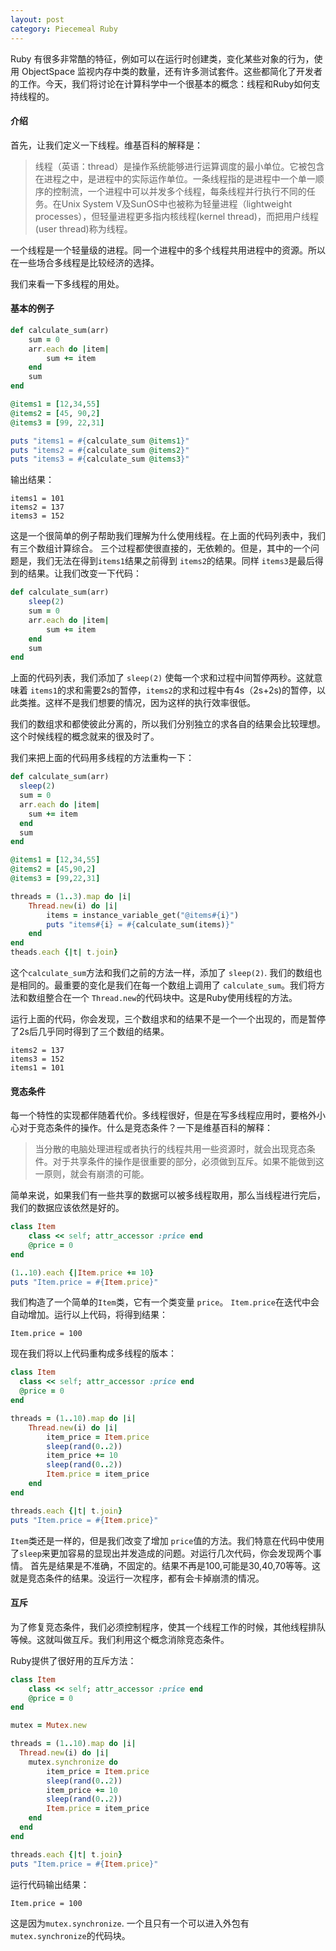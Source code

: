 ```yaml
---
layout: post
category: Piecemeal Ruby
---
```


Ruby 有很多非常酷的特征，例如可以在运行时创建类，变化某些对象的行为，使用 ObjectSpace 监视内存中类的数量，还有许多测试套件。这些都简化了开发者的工作。今天，我们将讨论在计算科学中一个很基本的概念：线程和Ruby如何支持线程的。

#### 介绍
首先，让我们定义一下线程。维基百科的解释是：
> 线程（英语：thread）是操作系统能够进行运算调度的最小单位。它被包含在进程之中，是进程中的实际运作单位。一条线程指的是进程中一个单一顺序的控制流，一个进程中可以并发多个线程，每条线程并行执行不同的任务。在Unix System V及SunOS中也被称为轻量进程（lightweight processes），但轻量进程更多指内核线程(kernel thread)，而把用户线程(user thread)称为线程。

一个线程是一个轻量级的进程。同一个进程中的多个线程共用进程中的资源。所以在一些场合多线程是比较经济的选择。

我们来看一下多线程的用处。

#### 基本的例子

```ruby
def calculate_sum(arr)
	sum = 0
	arr.each do |item|
		sum += item
	end
	sum 
end

@items1 = [12,34,55]
@items2 = [45, 90,2]
@items3 = [99, 22,31]

puts "items1 = #{calculate_sum @items1}"
puts "items2 = #{calculate_sum @items2}"
puts "items3 = #{calculate_sum @items3}"
```
输出结果：

```
items1 = 101
items2 = 137
items3 = 152
```

这是一个很简单的例子帮助我们理解为什么使用线程。在上面的代码列表中，我们有三个数组计算综合。 三个过程都使很直接的，无依赖的。但是，其中的一个问题是，我们无法在得到`items1`结果之前得到 `items2`的结果。同样 `items3`是最后得到的结果。让我们改变一下代码：

```ruby
def calculate_sum(arr)
	sleep(2)
	sum = 0
	arr.each do |item|
		sum += item
	end
	sum
end
```

上面的代码列表，我们添加了 `sleep(2)` 使每一个求和过程中间暂停两秒。这就意味着 `items1`的求和需要2s的暂停，`items2`的求和过程中有4s（2s+2s)的暂停，以此类推。这样不是我们想要的情况，因为这样的执行效率很低。

我们的数组求和都使彼此分离的，所以我们分别独立的求各自的结果会比较理想。这个时候线程的概念就来的很及时了。

我们来把上面的代码用多线程的方法重构一下：

```ruby
def calculate_sum(arr)
  sleep(2)
  sum = 0
  arr.each do |item|
    sum += item
  end
  sum
end

@items1 = [12,34,55]
@items2 = [45,90,2]
@items3 = [99,22,31]

threads = (1..3).map do |i|
	Thread.new(i) do |i|
		items = instance_variable_get("@items#{i}")
		puts "items#{i} = #{calculate_sum(items)}"
	end
end
theads.each {|t| t.join}
```
这个`calculate_sum`方法和我们之前的方法一样，添加了 `sleep(2)`. 我们的数组也是相同的。最重要的变化是我们在每一个数组上调用了 `calculate_sum`。我们将方法和数组整合在一个 `Thread.new`的代码块中。这是Ruby使用线程的方法。

运行上面的代码，你会发现，三个数组求和的结果不是一个一个出现的，而是暂停了2s后几乎同时得到了三个数组的结果。

```
items2 = 137
items3 = 152
items1 = 101
```

#### 竞态条件
每一个特性的实现都伴随着代价。多线程很好，但是在写多线程应用时，要格外小心对于竞态条件的操作。什么是竞态条件？一下是维基百科的解释：
> 当分散的电脑处理进程或者执行的线程共用一些资源时，就会出现竞态条件。对于共享条件的操作是很重要的部分，必须做到互斥。如果不能做到这一原则，就会有崩溃的可能。

简单来说，如果我们有一些共享的数据可以被多线程取用，那么当线程进行完后，我们的数据应该依然是好的。

```ruby
class Item
	class << self; attr_accessor :price end
	@price = 0
end

(1..10).each {|Item.price += 10}
puts "Item.price = #{Item.price}"
```

我们构造了一个简单的`Item`类，它有一个类变量 `price`。 `Item.price`在迭代中会自动增加。运行以上代码，将得到结果：

```
Item.price = 100
```

现在我们将以上代码重构成多线程的版本：

```ruby
class Item
  class << self; attr_accessor :price end
  @price = 0
end

threads = (1..10).map do |i|
	Thread.new(i) do |i|
		item_price = Item.price
		sleep(rand(0..2))
		item_price += 10
		sleep(rand(0..2))
		Item.price = item_price
	end
end

threads.each {|t| t.join}
puts "Item.price = #{Item.price}"
```

`Item`类还是一样的，但是我们改变了增加 `price`值的方法。我们特意在代码中使用了`sleep`来更加容易的显现出并发造成的问题。对运行几次代码，你会发现两个事情。
首先是结果是不准确，不固定的。结果不再是100,可能是30,40,70等等。这就是竞态条件的结果。没运行一次程序，都有会卡掉崩溃的情况。

#### 互斥
为了修复竞态条件，我们必须控制程序，使其一个线程工作的时候，其他线程排队等候。这就叫做互斥。我们利用这个概念消除竞态条件。

Ruby提供了很好用的互斥方法：

```ruby
class Item
	class << self; attr_accessor :price end
	@price = 0
end

mutex = Mutex.new

threads = (1..10).map do |i|
  Thread.new(i) do |i|
  	mutex.synchronize do 
  		item_price = Item.price
  		sleep(rand(0..2))
  		item_price += 10
  		sleep(rand(0..2))
  		Item.price = item_price
  	end
  end
end

threads.each {|t| t.join}
puts "Item.price = #{Item.price}"
```

运行代码输出结果：

```
Item.price = 100
```

这是因为`mutex.synchronize`. 一个且只有一个可以进入外包有 `mutex.synchronize`的代码块。
